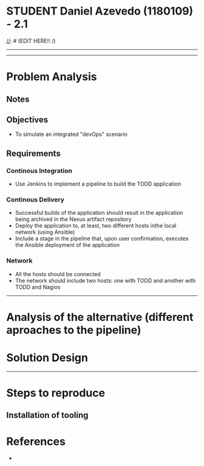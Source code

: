 STUDENT **Daniel Azevedo** (1180109) - 2.1
===============================
[//]: # (EDIT HERE!! /\)

[//]: # (NAGIOS TOOLS)
[//]: # (-------------)
[//]: # (Nagios root path)
[//]: # (/usr/local/nagios/etc/objects)
[//]: # (Check Config)
[//]: # (sudo /usr/local/nagios/bin/nagios -v /usr/local/nagios/etc/nagios.cfg)
[//]: # (Restart Nagios)
[//]: # (sudo systemctl restart nagios)
[//]: # (-------------)

---

[//]: # (optional image here)

---

# Problem Analysis

## Notes


## Objectives

* To simulate an integrated "devOps" scenario

## Requirements

### Continous Integration

* Use Jenkins to implement a pipeline to build the TODD application

### Continous Delivery

* Successful builds of the application should result in the application being archived in the Nexus artifact repository
* Deploy the application to, at least, two different hosts inthe local network (using Ansible)
* Include a stage in the pipeline that, upon user confirmation, executes the Ansible deployment of the application

### Network

* All the hosts should be connected
* The network should include two hosts: one with TODD and another with TODD and Nagios

---

# Analysis of the alternative (different aproaches to the pipeline)


# Solution Design

---

# Steps to reproduce


## Installation of tooling




# References


* 